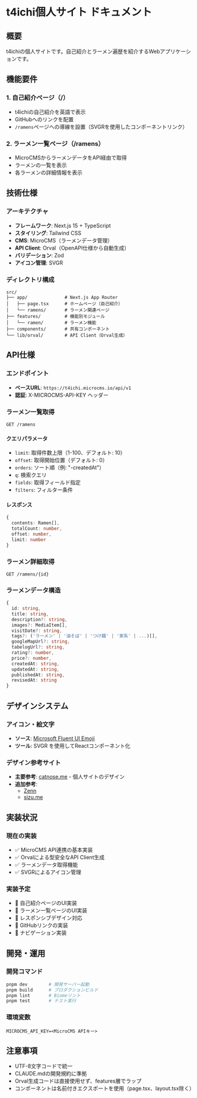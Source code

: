 # t4ichi個人サイト ドキュメント

## 概要
t4ichiの個人サイトです。自己紹介とラーメン遍歴を紹介するWebアプリケーションです。

## 機能要件

### 1. 自己紹介ページ（/）
- t4ichiの自己紹介を英語で表示
- GitHubへのリンクを配置
- `/ramens`ページへの導線を設置（SVGRを使用したコンポーネントリンク）

### 2. ラーメン一覧ページ（/ramens）
- MicroCMSからラーメンデータをAPI経由で取得
- ラーメンの一覧を表示
- 各ラーメンの詳細情報を表示

## 技術仕様

### アーキテクチャ
- **フレームワーク**: Next.js 15 + TypeScript
- **スタイリング**: Tailwind CSS
- **CMS**: MicroCMS（ラーメンデータ管理）
- **API Client**: Orval（OpenAPI仕様から自動生成）
- **バリデーション**: Zod
- **アイコン管理**: SVGR

### ディレクトリ構成
```
src/
├── app/              # Next.js App Router
│   ├── page.tsx      # ホームページ（自己紹介）
│   └── ramens/       # ラーメン関連ページ
├── features/         # 機能別モジュール
│   └── ramen/        # ラーメン機能
├── components/       # 共有コンポーネント
└── lib/orval/        # API Client（Orval生成）
```

## API仕様

### エンドポイント
- **ベースURL**: `https://t4ichi.microcms.io/api/v1`
- **認証**: X-MICROCMS-API-KEY ヘッダー

### ラーメン一覧取得
```
GET /ramens
```

#### クエリパラメータ
- `limit`: 取得件数上限（1-100、デフォルト: 10）
- `offset`: 取得開始位置（デフォルト: 0）
- `orders`: ソート順（例: "-createdAt"）
- `q`: 検索クエリ
- `fields`: 取得フィールド指定
- `filters`: フィルター条件

#### レスポンス
```typescript
{
  contents: Ramen[],
  totalCount: number,
  offset: number,
  limit: number
}
```

### ラーメン詳細取得
```
GET /ramens/{id}
```

### ラーメンデータ構造
```typescript
{
  id: string,
  title: string,
  description?: string,
  images?: MediaItem[],
  visitDate?: string,
  tags?: ('ラーメン' | '油そば' | 'つけ麺' | '家系' | ...)[],
  googleMapUrl?: string,
  tabelogUrl?: string,
  rating?: number,
  price?: number,
  createdAt: string,
  updatedAt: string,
  publishedAt: string,
  revisedAt: string
}
```

## デザインシステム

### アイコン・絵文字
- **ソース**: [Microsoft Fluent UI Emoji](https://github.com/microsoft/fluentui-emoji)
- **ツール**: SVGR を使用してReactコンポーネント化

### デザイン参考サイト
- **主要参考**: [catnose.me](https://catnose.me/) - 個人サイトのデザイン
- **追加参考**: 
  - [Zenn](https://zenn.dev/)
  - [sizu.me](https://sizu.me/home)

## 実装状況

### 現在の実装
- ✅ MicroCMS API連携の基本実装
- ✅ Orvalによる型安全なAPI Client生成
- ✅ ラーメンデータ取得機能
- ✅ SVGRによるアイコン管理

### 実装予定
- 🔄 自己紹介ページのUI実装
- 🔄 ラーメン一覧ページのUI実装
- 🔄 レスポンシブデザイン対応
- 🔄 GitHubリンクの実装
- 🔄 ナビゲーション実装

## 開発・運用

### 開発コマンド
```bash
pnpm dev        # 開発サーバー起動
pnpm build      # プロダクションビルド
pnpm lint       # Biomeリント
pnpm test       # テスト実行
```

### 環境変数
```
MICROCMS_API_KEY=<MicroCMS APIキー>
```

## 注意事項
- UTF-8文字コードで統一
- CLAUDE.mdの開発規約に準拠
- Orval生成コードは直接使用せず、features層でラップ
- コンポーネントは名前付きエクスポートを使用（page.tsx、layout.tsx除く）
